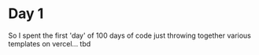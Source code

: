 # Day 1
So I spent the first 'day' of 100 days of code just throwing together various templates on vercel... tbd
